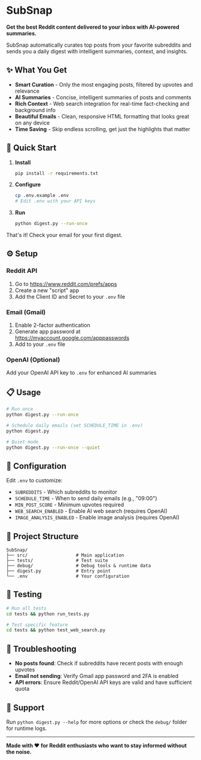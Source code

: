 # SubSnap

**Get the best Reddit content delivered to your inbox with AI-powered summaries.**

SubSnap automatically curates top posts from your favorite subreddits and sends you a daily digest with intelligent summaries, context, and insights.

## ✨ What You Get

- **Smart Curation** - Only the most engaging posts, filtered by upvotes and relevance
- **AI Summaries** - Concise, intelligent summaries of posts and comments
- **Rich Context** - Web search integration for real-time fact-checking and background info
- **Beautiful Emails** - Clean, responsive HTML formatting that looks great on any device
- **Time Saving** - Skip endless scrolling, get just the highlights that matter

## 🚀 Quick Start

1. **Install**
   ```bash
   pip install -r requirements.txt
   ```

2. **Configure**
   ```bash
   cp .env.example .env
   # Edit .env with your API keys
   ```

3. **Run**
   ```bash
   python digest.py --run-once
   ```

That's it! Check your email for your first digest.

## ⚙️ Setup

### Reddit API
1. Go to https://www.reddit.com/prefs/apps
2. Create a new "script" app
3. Add the Client ID and Secret to your `.env` file

### Email (Gmail)
1. Enable 2-factor authentication
2. Generate app password at https://myaccount.google.com/apppasswords
3. Add to your `.env` file

### OpenAI (Optional)
Add your OpenAI API key to `.env` for enhanced AI summaries

## 📋 Usage

```bash
# Run once
python digest.py --run-once

# Schedule daily emails (set SCHEDULE_TIME in .env)
python digest.py

# Quiet mode
python digest.py --run-once --quiet
```

## 🔧 Configuration

Edit `.env` to customize:
- `SUBREDDITS` - Which subreddits to monitor
- `SCHEDULE_TIME` - When to send daily emails (e.g., "09:00")
- `MIN_POST_SCORE` - Minimum upvotes required
- `WEB_SEARCH_ENABLED` - Enable AI web search (requires OpenAI)
- `IMAGE_ANALYSIS_ENABLED` - Enable image analysis (requires OpenAI)

## 📁 Project Structure

```
SubSnap/
├── src/                  # Main application
├── tests/                # Test suite
├── debug/                # Debug tools & runtime data
├── digest.py             # Entry point
└── .env                  # Your configuration
```

## 🧪 Testing

```bash
# Run all tests
cd tests && python run_tests.py

# Test specific feature
cd tests && python test_web_search.py
```

## 🐛 Troubleshooting

- **No posts found**: Check if subreddits have recent posts with enough upvotes
- **Email not sending**: Verify Gmail app password and 2FA is enabled
- **API errors**: Ensure Reddit/OpenAI API keys are valid and have sufficient quota

## 📧 Support

Run `python digest.py --help` for more options or check the `debug/` folder for runtime logs.

---

**Made with ❤️ for Reddit enthusiasts who want to stay informed without the noise.**